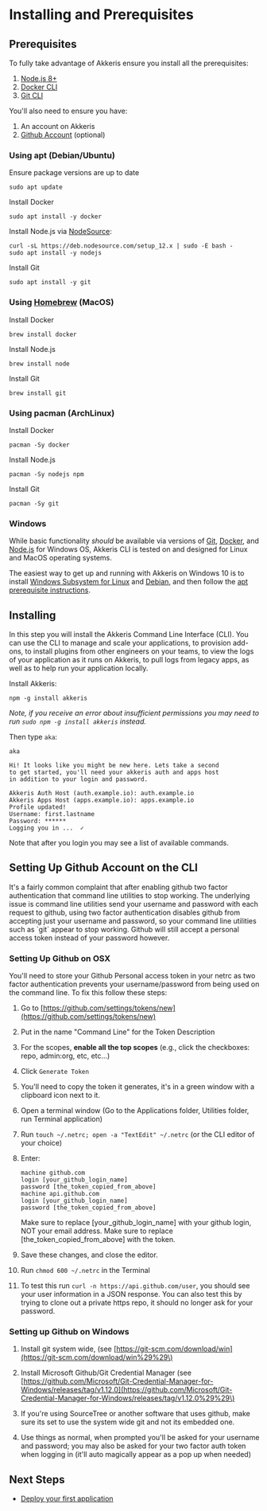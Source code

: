 # Installing and Prerequisites

## Prerequisites

To fully take advantage of Akkeris ensure you install all the prerequisites:

1. [Node.js 8+](https://nodejs.org)
2. [Docker CLI](https://www.docker.com/products/docker-desktop)
3. [Git CLI](https://git-scm.com/book/en/v2/Getting-Started-The-Command-Line)

You'll also need to ensure you have:

1. An account on Akkeris
2. [Github Account](https://github.com) (optional)

### Using apt (Debian/Ubuntu)

Ensure package versions are up to date
```shell
sudo apt update
```

Install Docker
```shell
sudo apt install -y docker
```

Install Node.js via [NodeSource](https://github.com/nodesource/distributions/blob/master/README.md):
```shell
curl -sL https://deb.nodesource.com/setup_12.x | sudo -E bash -
sudo apt install -y nodejs
```

Install Git
```shell
sudo apt install -y git
```

### Using [Homebrew](https://brew.sh/) (MacOS)

Install Docker
```shell
brew install docker
```

Install Node.js
```shell
brew install node
```

Install Git
```shell
brew install git
```

### Using pacman (ArchLinux)

Install Docker
```shell
pacman -Sy docker
```

Install Node.js
```shell
pacman -Sy nodejs npm
```

Install Git
```shell
pacman -Sy git
```

### Windows

While basic functionality _should_ be available via versions of [Git](https://gitforwindows.org/), [Docker](https://www.docker.com/products/docker-desktop), and [Node.js](https://nodejs.org/en/) for Windows OS, Akkeris CLI is tested on and designed for Linux and MacOS operating systems. 

The easiest way to get up and running with Akkeris on Windows 10 is to install [Windows Subsystem for Linux](https://docs.microsoft.com/en-us/windows/wsl/install-win10) and [Debian](https://www.microsoft.com/store/apps/9MSVKQC78PK6), and then follow the [apt prerequisite instructions](#using-apt-debianubuntu).

## Installing

In this step you will install the Akkeris Command Line Interface \(CLI\). You can use the CLI to manage and scale your applications, to provision add-ons, to install plugins from other engineers on your teams, to view the logs of your application as it runs on Akkeris, to pull logs from legacy apps, as well as to help run your application locally.

Install Akkeris:

```shell
npm -g install akkeris
```

_Note, if you receive an error about insufficient permissions you may need to run _`sudo npm -g install akkeris`_ instead._

Then type `aka`:

```shell
aka

Hi! It looks like you might be new here. Lets take a second
to get started, you'll need your akkeris auth and apps host
in addition to your login and password.

Akkeris Auth Host (auth.example.io): auth.example.io
Akkeris Apps Host (apps.example.io): apps.example.io
Profile updated!
Username: first.lastname
Password: ******
Logging you in ...  ✓
```

Note that after you login you may see a list of available commands.

## Setting Up Github Account on the CLI

It's a fairly common complaint that after enabling github two factor authentication that command line utilities to stop working.  The underlying issue is command line utilities send your username and password with each request to github, using two factor authentication disables github from accepting just your username and password, so your command line utilities such as \`git\` appear to stop working.  Github will still accept a personal access token instead of your password however.

### Setting Up Github on OSX

You'll need to store your Github Personal access token in your netrc as two factor authentication prevents your username/password from being used on the command line.   To fix this follow these steps:

1. Go to [https://github.com/settings/tokens/new](https://github.com/settings/tokens/new)
2. Put in the name "Command Line" for the Token Description
3. For the scopes, **enable all the top scopes** \(e.g., click the checkboxes: repo, admin:org, etc, etc...\) 
4. Click `Generate Token`
5. You'll need to copy the token it generates, it's in a green window with a clipboard icon next to it.
6. Open a terminal window \(Go to the Applications folder, Utilities folder, run Terminal application\)
7. Run `touch ~/.netrc; open -a "TextEdit" ~/.netrc` \(or the CLI editor of your choice\)
8. Enter:

   ```
   machine github.com
   login [your_github_login_name]
   password [the_token_copied_from_above]
   machine api.github.com
   login [your_github_login_name]
   password [the_token_copied_from_above]
   ```

   Make sure to replace \[your\_github\_login\_name\] with your github login, NOT your email address.  Make sure to replace \[the\_token\_copied\_from\_above\] with the token.

9. Save these changes, and close the editor.

10. Run `chmod 600 ~/.netrc` in the Terminal

11. To test this run `curl -n https://api.github.com/user`, you should see your user information in a JSON response.  You can also test this by trying to clone out a private https repo, it should no longer ask for your password.

### Setting up Github on Windows

1. Install git system wide, \(see [https://git-scm.com/download/win](https://git-scm.com/download/win%29%29\)

2. Install Microsoft Github/Git Credential Manager \(see [https://github.com/Microsoft/Git-Credential-Manager-for-Windows/releases/tag/v1.12.0](https://github.com/Microsoft/Git-Credential-Manager-for-Windows/releases/tag/v1.12.0%29%29\)

3. If you're using SourceTree or another software that uses github, make sure its set to use the system wide git and not its embedded one.

4. Use things as normal, when prompted you'll be asked for your username and password; you may also be asked for your two factor auth token when logging in \(it'll auto magically appear as a pop up when needed\)


## Next Steps

* [Deploy your first application](/)